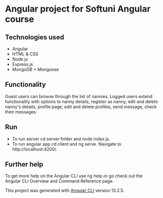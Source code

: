 # Angular project for Softuni Angular course

##  Technologies used
- Angular
- HTML & CSS
- Node.js
- Express.js
- MongoDB + Mongoose

## Functionality
Guest users can browse through the list of nannies.
Logged users extend functionality with options to nanny details, register as nanny, edit and delete nanny's details, profile page, edit and delete profiles, send message, check their messages.

## Run
- To run server cd server folder and node index.js. 
- To run angular app cd client and ng serve. Navigate to http://localhost:4200/.

## Further help
To get more help on the Angular CLI use ng help or go check out the Angular CLI Overview and Command Reference page.

This project was generated with [Angular CLI](https://github.com/angular/angular-cli) version 13.2.5.
